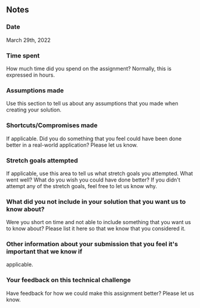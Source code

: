 ## Notes



### Date
March 29th, 2022

### Time spent
How much time did you spend on the assignment? Normally, this is expressed in hours.

### Assumptions made
Use this section to tell us about any assumptions that you made when creating your solution.

### Shortcuts/Compromises made
If applicable. Did you do something that you feel could have been done better in a real-world application?
Please let us know.

### Stretch goals attempted
If applicable, use this area to tell us what stretch goals you attempted. What went well? What do you wish
you could have done better? If you didn&#39;t attempt any of the stretch goals, feel free to let us know why.

### What did you not include in your solution that you want us to know about?
Were you short on time and not able to include something that you want us to know
about? Please list it here so that we know that you considered it.

### Other information about your submission that you feel it&#39;s important that we know if
applicable.

### Your feedback on this technical challenge
Have feedback for how we could make this assignment better? Please let us know.
